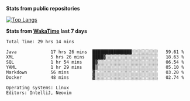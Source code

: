 **Stats from public repositories**  

[![Top Langs](https://github-readme-stats.vercel.app/api/top-langs/?username=hyoghurt&layout=compact&exclude_repo=multiserver,docker_compose&langs_count=6)](https://github.com/anuraghazra/github-readme-stats)

**Stats from [WakaTime](https://wakatime.com) last 7 days**  
<!--START_SECTION:waka-->

```text
Total Time: 29 hrs 14 mins

Java             17 hrs 26 mins  ███████████████░░░░░░░░░░   59.61 %
XML              5 hrs 26 mins   ████▓░░░░░░░░░░░░░░░░░░░░   18.63 %
SQL              1 hr 54 mins    █▓░░░░░░░░░░░░░░░░░░░░░░░   06.54 %
YAML             1 hr 29 mins    █▒░░░░░░░░░░░░░░░░░░░░░░░   05.10 %
Markdown         56 mins         ▓░░░░░░░░░░░░░░░░░░░░░░░░   03.20 %
Docker           48 mins         ▓░░░░░░░░░░░░░░░░░░░░░░░░   02.74 %

Operating systems: Linux
Editors: IntelliJ, Neovim
```

<!--END_SECTION:waka-->
